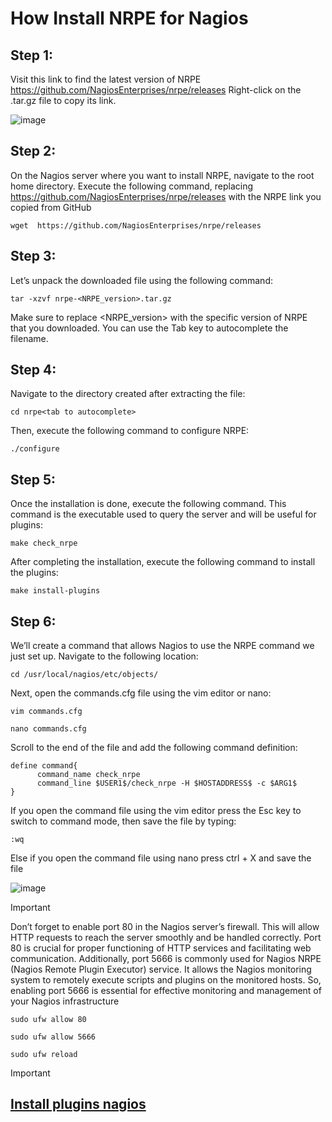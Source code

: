 How Install NRPE for Nagios
=================

## Step 1:
Visit this link to find the latest version of NRPE https://github.com/NagiosEnterprises/nrpe/releases
Right-click on the .tar.gz file to copy its link.

![image](https://github.com/marcos65333/Nagios-monitoring-guide/assets/87570461/e7c46903-1b60-47cd-bc6a-d4017d644f36)

## Step 2:
On the Nagios server where you want to install NRPE, navigate to the root home directory.
Execute the following command, replacing  https://github.com/NagiosEnterprises/nrpe/releases with the NRPE link you copied from GitHub 

    wget  https://github.com/NagiosEnterprises/nrpe/releases

## Step 3:
Let’s unpack the downloaded file using the following command:

    tar -xzvf nrpe-<NRPE_version>.tar.gz

Make sure to replace <NRPE_version> with the specific version of NRPE that you downloaded. You can use the Tab key to autocomplete the filename.

## Step 4:
Navigate to the directory created after extracting the file:

    cd nrpe<tab to autocomplete>

Then, execute the following command to configure NRPE:

    ./configure

## Step 5:
Once the installation is done, execute the following command. This command is the executable used to query the server and will be useful for plugins:

    make check_nrpe

After completing the installation, execute the following command to install the plugins:

    make install-plugins

## Step 6:
We’ll create a command that allows Nagios to use the NRPE command we just set up.
Navigate to the following location:

    cd /usr/local/nagios/etc/objects/

Next, open the commands.cfg file using the vim editor or nano:

    vim commands.cfg

    nano commands.cfg

Scroll to the end of the file and add the following command definition:

    define command{
          command_name check_nrpe
          command_line $USER1$/check_nrpe -H $HOSTADDRESS$ -c $ARG1$
    }

If you open the command file using the vim editor press the Esc key to switch to command mode, then save the file by typing:

    :wq

Else if you open the command file using nano press ctrl + X and save the file

![image](https://github.com/marcos65333/Nagios-monitoring-guide/assets/87570461/39e867be-d3df-4546-b00a-6ac8b70620cc)


> [!IMPORTANT]
> Don’t forget to enable port 80 in the Nagios server’s firewall. This will allow HTTP requests to reach the server smoothly and be handled correctly. Port 80 is crucial for proper functioning of HTTP services and facilitating web communication. Additionally, port 5666 is commonly used for Nagios NRPE (Nagios Remote Plugin Executor) service. It allows the Nagios monitoring system to remotely execute scripts and plugins on the monitored hosts. So, enabling port 5666 is essential for effective monitoring and management of your Nagios infrastructure

    sudo ufw allow 80

    sudo ufw allow 5666

    sudo ufw reload

> [!IMPORTANT]
> ## [Install plugins nagios](/InstallPluginsNagios.md)

